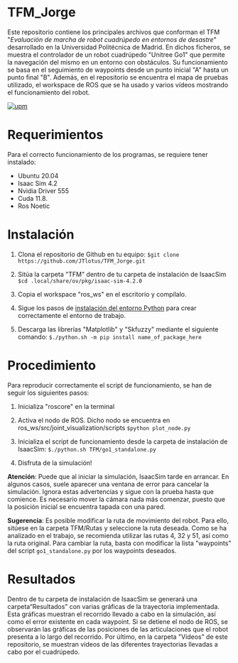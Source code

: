 # TFM_Jorge
Este repositorio contiene los principales archivos que conforman el TFM "*Evaluación de marcha de robot cuadrúpedo en entornos de desastre*" desarrollado en la Universidad Politécnica de Madrid. 
En dichos ficheros, se muestra el controlador de un robot cuadrúpedo "Unitree Go1" que permite la navegación del mismo en un entorno con obstáculos. Su funcionamiento se basa en el seguimiento de waypoints desde un punto inicial "A" hasta un punto final "B". Además, en el repositorio se encuentra el mapa de pruebas utilizado, el workspace de ROS que se ha usado y varios vídeos mostrando el funcionamiento del robot.

[![upm](https://yt3.googleusercontent.com/PHacQih_jiiJ0XCi_6I7VKEIZSuHh7-KGSnESbh9EtK0qAc0kTl0prPstMaOqu8mFHDSjURqIw=s160-c-k-c0x00ffffff-no-rj "upm")](https://yt3.googleusercontent.com/PHacQih_jiiJ0XCi_6I7VKEIZSuHh7-KGSnESbh9EtK0qAc0kTl0prPstMaOqu8mFHDSjURqIw=s160-c-k-c0x00ffffff-no-rj "upm")

Requerimientos
=============
Para el correcto funcionamiento de los programas, se requiere tener instalado:

- Ubuntu 20.04
- Isaac Sim 4.2 
- Nvidia Driver 555
- Cuda 11.8. 
- Ros Noetic

Instalación
=============
1. Clona el repositorio de Github en tu equipo:
`$git clone https://github.com/JTlotus/TFM_Jorge.git`

2.  Sitúa la carpeta "TFM" dentro de tu carpeta de instalación de IsaacSim
`$cd .local/share/ov/pkg/isaac-sim-4.2.0`

3. Copia el workspace "ros_ws" en el escritorio y compílalo.

4. Sigue los pasos de [instalación del entorno Python](https://docs.omniverse.nvidia.com/isaacsim/latest/installation/install_python.html "link title") para crear correctamente el entorno de trabajo.

5. Descarga las librerías "Matplotlib" y "Skfuzzy" mediante el siguiente comando:
`$./python.sh -m pip install name_of_package_here`

Procedimiento
=============

Para reproducir correctamente el script de funcionamiento, se han de seguir los siguientes pasos:

1. Inicializa "roscore" en la terminal
2. Activa el nodo de ROS. Dicho nodo se encuentra en ros_ws/src/joint_visualization/scripts
`$python plot_node.py`

3. Inicializa el script de funcionamiento desde la carpeta de instalación de IsaacSim:
`$./python.sh TFM/go1_standalone.py`

4. Disfruta de la simulación!

**Atención**: Puede que al iniciar la simulación, IsaacSim tarde en arrancar. En algunos casos, suele aparecer una ventana de error  para cancelar la simulación. Ignora estas advertencias y sigue con la prueba hasta que comience. Es necesario mover la cámara nada más comenzar, puesto que la posición inicial se encuentra tapada con una pared.

**Sugerencia**: Es posible modificar la ruta de movimiento del robot. Para ello, sitúese en la carpeta TFM/Rutas y seleccione la ruta deseada. Como se ha analizado en el trabajo, se recomienda utilizar las rutas 4, 32 y 51, así como la ruta original. Para cambiar la ruta, basta con modificar la lista "waypoints" del script `go1_standalone.py` por los waypoints deseados.

Resultados
=============
Dentro de tu carpeta de instalación de IsaacSim se generará una carpeta“Resultados” con varias gráficas de la trayectoria implementada. Esta gráficas muestran el recorrido llevado a cabo en la simulación, así como el error existente en cada waypoint. Si se detiene el nodo de ROS, se observarán las gráficas de las posiciones de las articulaciones que el robot presenta a lo largo del recorrido.
Por último, en la carpeta "Vídeos" de este repositorio, se muestran vídeos de las diferentes trayectorias llevadas a cabo por el cuadrúpedo.
